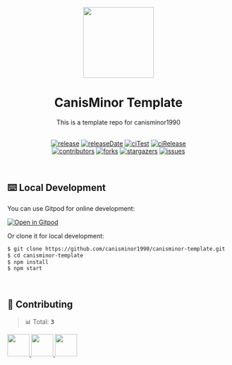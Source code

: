 <p align="center">
  <img width="160" src="https://avatars.githubusercontent.com/u/17870709?v=4">
</p>
<h1 align="center">CanisMinor Template</h1>

<div align="center">
  This is a template repo for canisminor1990
<br/>
<br/>

<!-- SHIELD GROUP -->

[![release][release-shield]][release-url]
[![releaseDate][release-date-shield]][release-date-url]
[![ciTest][ci-test-shield]][ci-test-url]
[![ciRelease][ci-release-shield]][ci-release-url]
<br/>
[![contributors][contributors-shield]][contributors-url]
[![forks][forks-shield]][forks-url]
[![stargazers][stargazers-shield]][stargazers-url]
[![issues][issues-shield]][issues-url]

</div>

<br/>

## ⌨️ Local Development

You can use Gitpod for online development:

[![Open in Gitpod](https://gitpod.io/button/open-in-gitpod.svg)](https://gitpod.io/#https://github.com/canisminor1990/canisminor-template)

Or clone it for local development:

```bash
$ git clone https://github.com/canisminor1990/canisminor-template.git
$ cd canisminor-template
$ npm install
$ npm start
```

<br/>

## 🤝 Contributing

<!-- CONTRIBUTION GROUP -->

> 📊 Total: <kbd>**3**</kbd>

<a href="https://github.com/canisminor1990" title="canisminor1990">
  <img src="https://avatars.githubusercontent.com/u/17870709?v=4" width="50" />
</a>
<a href="https://github.com/actions-user" title="actions-user">
  <img src="https://avatars.githubusercontent.com/u/65916846?v=4" width="50" />
</a>
<a href="https://github.com/apps/dependabot" title="dependabot[bot]">
  <img src="https://avatars.githubusercontent.com/in/29110?v=4" width="50" />
</a>

<!-- CONTRIBUTION END -->

<!-- SHIELD LINK GROUP -->

<!-- release -->

[release-shield]: https://img.shields.io/github/v/release/canisminor1990/canisminor-template?style=flat&sort=semver&logo=github
[release-url]: https://github.com/canisminor1990/canisminor-template/releases

<!-- releaseDate -->

[release-date-shield]: https://img.shields.io/github/release-date/canisminor1990/canisminor-template?style=flat
[release-date-url]: https://github.com/canisminor1990/canisminor-template/releases

<!-- ciTest -->

[ci-test-shield]: https://github.com/canisminor1990/canisminor-template/workflows/Test%20CI/badge.svg
[ci-test-url]: https://github.com/canisminor1990/canisminor-template/actions/workflows/test.yml

<!-- ciRelease -->

[ci-release-shield]: https://github.com/canisminor1990/canisminor-template/workflows/Build%20and%20Release/badge.svg
[ci-release-url]: https://github.com/canisminor1990/canisminor-template/actions/workflows/release.yml

<!-- contributors -->

[contributors-shield]: https://img.shields.io/github/contributors/canisminor1990/canisminor-template.svg?style=flat
[contributors-url]: https://github.com/canisminor1990/canisminor-template/graphs/contributors

<!-- forks -->

[forks-shield]: https://img.shields.io/github/forks/canisminor1990/canisminor-template.svg?style=flat
[forks-url]: https://github.com/canisminor1990/canisminor-template/network/members

<!-- stargazers -->

[stargazers-shield]: https://img.shields.io/github/stars/canisminor1990/canisminor-template.svg?style=flat
[stargazers-url]: https://github.com/canisminor1990/canisminor-template/stargazers

<!-- issues -->

[issues-shield]: https://img.shields.io/github/issues/canisminor1990/canisminor-template.svg?style=flat
[issues-url]: https://img.shields.io/github/issues/canisminor1990/canisminor-template.svg?style=flat
